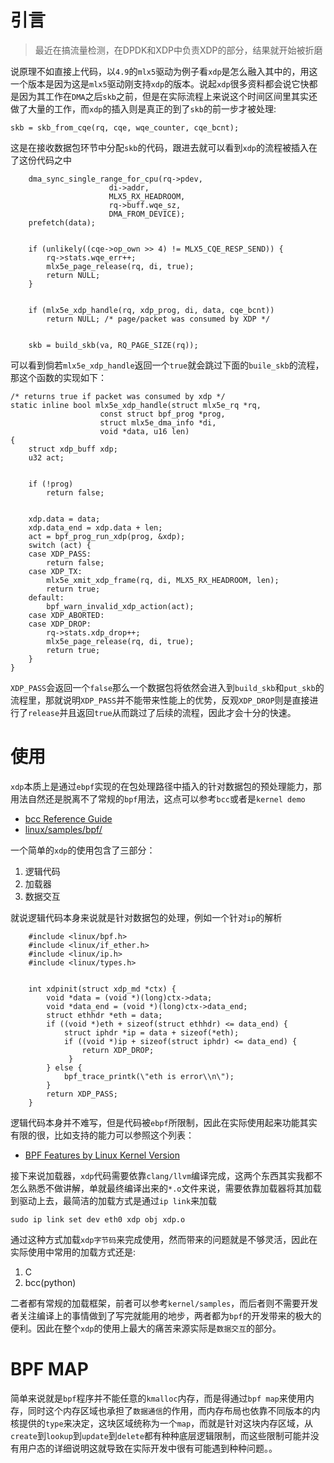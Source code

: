 # 引言
> 最近在搞流量检测，在DPDK和XDP中负责XDP的部分，结果就开始被折磨


说原理不如直接上代码，以`4.9`的`mlx5`驱动为例子看`xdp`是怎么融入其中的，用这一个版本是因为这是`mlx5`驱动刚支持`xdp`的版本。说起`xdp`很多资料都会说它快都是因为其工作在`DMA`之后`skb`之前，但是在实际流程上来说这个时间区间里其实还做了大量的工作，而`xdp`的插入则是真正的到了`skb`的前一步才被处理:
```
skb = skb_from_cqe(rq, cqe, wqe_counter, cqe_bcnt);
```
这是在接收数据包环节中分配`skb`的代码，跟进去就可以看到`xdp`的流程被插入在了这份代码之中
```
    dma_sync_single_range_for_cpu(rq->pdev,
                      di->addr,
                      MLX5_RX_HEADROOM,
                      rq->buff.wqe_sz,
                      DMA_FROM_DEVICE);
    prefetch(data);


    if (unlikely((cqe->op_own >> 4) != MLX5_CQE_RESP_SEND)) {
        rq->stats.wqe_err++;
        mlx5e_page_release(rq, di, true);
        return NULL;
    }


    if (mlx5e_xdp_handle(rq, xdp_prog, di, data, cqe_bcnt))
        return NULL; /* page/packet was consumed by XDP */


    skb = build_skb(va, RQ_PAGE_SIZE(rq));
```
可以看到倘若`mlx5e_xdp_handle`返回一个`true`就会跳过下面的`buile_skb`的流程，那这个函数的实现如下：
```
/* returns true if packet was consumed by xdp */
static inline bool mlx5e_xdp_handle(struct mlx5e_rq *rq,
                    const struct bpf_prog *prog,
                    struct mlx5e_dma_info *di,
                    void *data, u16 len)
{
    struct xdp_buff xdp;
    u32 act;


    if (!prog)
        return false;


    xdp.data = data;
    xdp.data_end = xdp.data + len;
    act = bpf_prog_run_xdp(prog, &xdp);
    switch (act) {
    case XDP_PASS:
        return false;
    case XDP_TX:
        mlx5e_xmit_xdp_frame(rq, di, MLX5_RX_HEADROOM, len);
        return true;
    default:
        bpf_warn_invalid_xdp_action(act);
    case XDP_ABORTED:
    case XDP_DROP:
        rq->stats.xdp_drop++;
        mlx5e_page_release(rq, di, true);
        return true;
    }
}
```
`XDP_PASS`会返回一个`false`那么一个数据包将依然会进入到`build_skb`和`put_skb`的流程里，那就说明`XDP_PASS`并不能带来性能上的优势，反观`XDP_DROP`则是直接进行了`release`并且返回`true`从而跳过了后续的流程，因此才会十分的快速。


# 使用
`xdp`本质上是通过`ebpf`实现的在包处理路径中插入的针对数据包的预处理能力，那用法自然还是脱离不了常规的`bpf`用法，这点可以参考`bcc`或者是`kernel demo`
* [bcc Reference Guide](https://github.com/iovisor/bcc/blob/master/docs/reference_guide.md)
* [linux/samples/bpf/](https://github.com/torvalds/linux/tree/master/samples/bpf)


一个简单的`xdp`的使用包含了三部分：
1. 逻辑代码
2. 加载器
3. 数据交互


就说逻辑代码本身来说就是针对数据包的处理，例如一个针对`ip`的解析
```
    #include <linux/bpf.h>
    #include <linux/if_ether.h>
    #include <linux/ip.h>
    #include <linux/types.h>


    int xdpinit(struct xdp_md *ctx) {
        void *data = (void *)(long)ctx->data;
        void *data_end = (void *)(long)ctx->data_end;
        struct ethhdr *eth = data;
        if ((void *)eth + sizeof(struct ethhdr) <= data_end) {
            struct iphdr *ip = data + sizeof(*eth);
            if ((void *)ip + sizeof(struct iphdr) <= data_end) {
                return XDP_DROP;
             } 
        } else {
            bpf_trace_printk(\"eth is error\\n\");
        }
        return XDP_PASS;
    }
```
逻辑代码本身并不难写，但是代码被`ebpf`所限制，因此在实际使用起来功能其实有限的很，比如支持的能力可以参照这个列表：
* [BPF Features by Linux Kernel Version](https://github.com/iovisor/bcc/blob/master/docs/kernel-versions.md#xdp)


接下来说加载器，`xdp`代码需要依靠`clang/llvm`编译完成，这两个东西其实我都不怎么熟悉不做讲解，单就最终编译出来的`*.o`文件来说，需要依靠加载器将其加载到驱动上去，最简洁的加载方式是通过`ip link`来加载
```
sudo ip link set dev eth0 xdp obj xdp.o
```
通过这种方式加载`xdp字节码`来完成使用，然而带来的问题就是不够灵活，因此在实际使用中常用的加载方式还是:
1. C
2. bcc(python)


二者都有常规的加载框架，前者可以参考`kernel/samples`，而后者则不需要开发者关注编译上的事情做到了写完就能用的地步，两者都为`bpf`的开发带来的极大的便利。因此在整个`xdp`的使用上最大的痛苦来源实际是`数据交互`的部分。


# BPF MAP
简单来说就是`bpf`程序并不能任意的`kmalloc`内存，而是得通过`bpf map`来使用内存，同时这个内存区域也承担了`数据通信`的作用，而内存布局也依靠不同版本的内核提供的`type`来决定，这块区域统称为一个`map`，而就是针对这块内存区域，从`create`到`lookup`到`update`到`delete`都有种种底层逻辑限制，而这些限制可能并没有用户态的详细说明这就导致在实际开发中很有可能遇到种种问题。。


